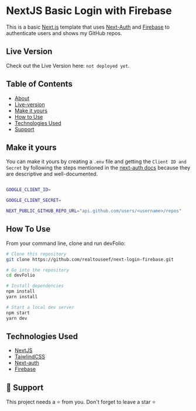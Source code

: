 # NextJS Basic Login with Firebase

This is a basic [Next.js](https://nextjs.org) template that uses [Next-Auth](https://next-auth.js.org) and [Firebase](https://firebase.google.com) to authenticate users and shows my GitHub repos.

## Live Version

Check out the Live Version here: `not deployed yet`.

## Table of Contents

- [About](#nextjs-basic-login-with-firebase)
- [Live-version](#live-version)
- [Make it yours](#make-it-yours)
- [How to Use](#how-to-use)
- [Technologies Used](#technologies-used)
- [Support](#-support)

## Make it yours

You can make it yours by creating a `.env` file and getting the `Client ID and Secret` by following the steps mentioned in the [next-auth docs](https://next-auth.js.org/providers/) because they are descriptive and well-documented.

```bash

GOOGLE_CLIENT_ID=

GOOGLE_CLIENT_SECRET=

NEXT_PUBLIC_GITHUB_REPO_URL="api.github.com/users/<username>/repos"

```

## How To Use

From your command line, clone and run devFolio:

```bash
# Clone this repository
git clone https://github.com/realtouseef/next-login-firebase.git

# Go into the repository
cd devFolio

# Install dependencies
npm install
yarn install

# Start a local dev server
npm start
yarn dev
```

## Technologies Used

- [NextJS](https://nextjs.org/)
- [TaiwlindCSS](https://tailwindcss.com/)
- [Next-auth](https://www.next-auth.js.org)
- [Firebase](https://www.firebase.google.com)

## 🙏 Support

This project needs a ⭐️ from you. Don't forget to leave a star ⭐️
